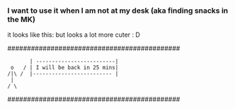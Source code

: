 ### I want to use it when I am not at my desk (aka finding snacks in the MK)

it looks like this: but looks a lot more cuter : D

############################################

           | -------------------------|
     o   / | I will be back in 25 mins|
    /|\ /  |------------------------- |
     |
    / \

    
    



############################################

